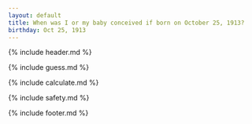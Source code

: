 ```yaml
---
layout: default
title: When was I or my baby conceived if born on October 25, 1913?
birthday: Oct 25, 1913
---
```


{% include header.md %}

{% include guess.md %}

{% include calculate.md %}

{% include safety.md %}

{% include footer.md %}



